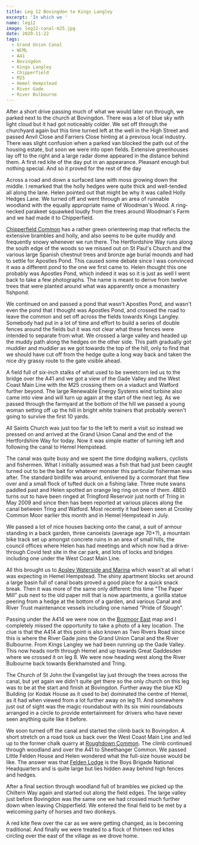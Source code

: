 ```yaml
---
title: Leg 12 Bovingdon to Kings Langley
excerpt: 'In which we '
name: leg12
image: leg12-canal-m25.jpg
date: 2020-11-22
tags:
  - Grand Union Canal
  - WCML
  - A41
  - Bovingdon
  - Kings Langley
  - Chipperfield
  - M25
  - Hemel Hempstead
  - River Gade
  - River Bulbourne
---
```


After a short drive passing much of what we would later run through, we parked next to the church at Bovingdon. There was a lot of blue sky with light cloud but it had got noticeably colder. We set off through the churchyard again but this time turned left at the well in the High Street and passed Anvil Close and Farriers Close hinting at a previous local industry. There was slight confusion when a parked van blocked the path out of the housing estate, but soon we were into open fields. Extensive greenhouses lay off to the right and a large radar dome appeared in the distance behind them. A first red kite of the day put in an appearance. Pleasant enough but nothing special. And so it proved for the rest of the day

Across a road and down a surfaced lane with moss growing down the middle. I remarked that the holly hedges were quite thick and well-tended all along the lane. Helen pointed out that might be why it was called Holly Hedges Lane. We turned off and went through an area of runnable woodland with the equally appropriate name of Woodman's Wood. A ring-necked parakeet squawked loudly from the trees around Woodman's Farm and we had made it to Chipperfield.

[Chipperfield Common](https://www.happyherts.routegadget.co.uk/rg2/#317) has a rather green orienteering map that reflects the extensive brambles and holly, and also seems to be quite muddy and frequently snowy whenever we run there. The Hertfordshire Way runs along the south edge of the woods so we missed out on St Paul's Church and the various large Spanish chestnut trees and bronze age burial mounds and had to settle for Apostles Pond. This caused some debate since I was convinced it was a different pond to the one we first came to. Helen thought this one probably was Apostles Pond, which indeed it was so it is just as well I went back to take a few photographs. The name is meant to derive from twelve trees that were planted around what was apparently once a monastery fishpond.

We continued on and passed a pond that wasn't Apostles Pond, and wasn't even the pond that I thought was Apostles Pond, and crossed the road to leave the common and set off across the fields towards Kings Langley. Somebody had put in a lot of time and effort to build a series of double fences around the fields but it was not clear what these fences were intended to separate from what. We crossed a large valley and headed up the muddy path along the hedges on the other side. This path gradually got muddier and muddier as we got towards the top of the hill, only to find that we should have cut off from the hedge quite a long way back and taken the nice dry grassy route to the gate visible ahead.

A field full of six-inch stalks of what used to be sweetcorn led us to the bridge over the A41 and we got a view of the Gade Valley and the West Coast Main Line with the M25 crossing them on a viaduct and Watford further beyond. The large Renewable Energy Systems wind turbine also came into view and will turn up again at the start of the next leg. As we passed through the farmyard at the bottom of the hill we passed a young woman setting off up the hill in bright white trainers that probably weren't going to survive the first 10 yards.

All Saints Church was just too far to the left to merit a visit so instead we pressed on and arrived at the Grand Union Canal and the end of the Hertfordshire Way for today. Now it was simple matter of turning left and following the canal to Hemel Hempstead.

The canal was quite busy and we spent the time dodging walkers, cyclists and fishermen. What I initially assumed was a fish that had just been caught turned out to be the bait for whatever monster this particular fisherman was after. The standard birdlife was around, enlivened by a cormorant that flew over and a small flock of tufted duck on a fishing lake. Three mute swans paddled past and Helen spotted an orange leg ring on one of them. 4BED turns out to have been ringed at Tringford Reservoir just north of Tring in May 2009 and since then has been reported at various places along the canal between Tring and Watford. Most recently it had been seen at Croxley Common Moor earlier this month and in Hemel Hempstead in July.

We passed a lot of nice houses backing onto the canal, a suit of armour standing in a back garden, three canoeists (average age 70+?), a mountain bike track set up amongst concrete ruins in an area of small hills, the council offices where Helen has had meetings and which now had a drive-through Covid test site in the car park, and lots of locks and bridges including one under the West Coast Main Line.

All this brought us to [Apsley Waterside and Marina](https://www.aquavista.com/find-a-marina/apsley-waterside-marina) which wasn't at all what I was expecting in Hemel Hempstead. The shiny apartment blocks set around a large basin full of canal boats proved a good place for a quick snack break. Then it was more of the same only different: this time "The Paper Mill" pub next to the old paper mill that is now apartments, a gorilla statue peering from a hedge at the bottom of a garden, and various Canal and River Trust maintenance vessels including one named "Pride of Slough".

Passing under the A414 we were now on the [Boxmoor East](https://www.happyherts.routegadget.co.uk/rg2/#60) map and I completely missed the opportunity to take a photo of a key location. The clue is that the A414 at this point is also known as Two Rivers Road since this is where the River Gade joins the Grand Union Canal and the River Bulbourne. From Kings Langley we had been running up the Gade Valley. This now heads north through Hemel and up towards Great Gaddesden where we crossed it on leg 8. We were now heading west along the River Bulbourne back towards Berkhamsted and Tring.

The Church of St John the Evangelist lay just through the trees across the canal, but yet again we didn't quite get there so the only church on this leg was to be at the start and finish at Bovingdon. Further away the blue KD Building (or Kodak House as it used to be) dominated the centre of Hemel, as it had when viewed from a lot further away on leg 11. And somewhere just out of sight was the magic roundabout with its six mini roundabouts arranged in a circle to provide entertainment for drivers who have never seen anything quite like it before.

We soon turned off the canal and started the climb back to Bovingdon. A short stretch on a road took us back over the West Coast Main Line and led up to the former chalk quarry at [Roughdown Common](https://www.chilternsaonb.org/ccbmaps/1579/137/roughdown-common.html). The climb continued through woodland and over the A41 to Sheethanger Common. We passed Little Felden House and Helen wondered what the full-size house would be like. The answer was that [Felden Lodge](https://feldenlodge.co.uk/) is the Boys Brigade National Headquarters and is quite large but lies hidden away behind high fences and hedges.

After a final section through woodland full of brambles we picked up the Chiltern Way again and started out along the field edges. The large valley just before Bovingdon was the same one we had crossed much further down when leaving Chipperfield. We entered the final field to be met by a welcoming party of horses and two donkeys.

A red kite flew over the car as we were getting changed, as is becoming traditional. And finally we were treated to a flock of thirteen red kites circling over the east of the village as we drove home.
